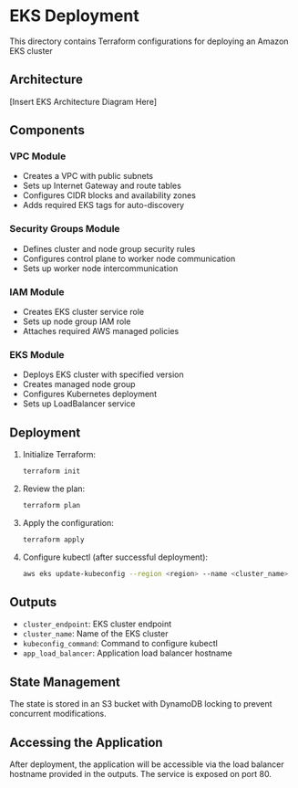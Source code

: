 # EKS Deployment

This directory contains Terraform configurations for deploying an Amazon EKS cluster

## Architecture

[Insert EKS Architecture Diagram Here]

## Components

### VPC Module
- Creates a VPC with public subnets
- Sets up Internet Gateway and route tables
- Configures CIDR blocks and availability zones
- Adds required EKS tags for auto-discovery

### Security Groups Module
- Defines cluster and node group security rules
- Configures control plane to worker node communication
- Sets up worker node intercommunication

### IAM Module
- Creates EKS cluster service role
- Sets up node group IAM role
- Attaches required AWS managed policies

### EKS Module
- Deploys EKS cluster with specified version
- Creates managed node group
- Configures Kubernetes deployment
- Sets up LoadBalancer service

## Deployment

1. Initialize Terraform:
   ```bash
   terraform init
   ```

2. Review the plan:
   ```bash
   terraform plan
   ```

3. Apply the configuration:
   ```bash
   terraform apply
   ```

4. Configure kubectl (after successful deployment):
   ```bash
   aws eks update-kubeconfig --region <region> --name <cluster_name>
   ```

## Outputs

- `cluster_endpoint`: EKS cluster endpoint
- `cluster_name`: Name of the EKS cluster
- `kubeconfig_command`: Command to configure kubectl
- `app_load_balancer`: Application load balancer hostname

## State Management

The state is stored in an S3 bucket with DynamoDB locking to prevent concurrent modifications.

## Accessing the Application

After deployment, the application will be accessible via the load balancer hostname provided in the outputs. The service is exposed on port 80.

